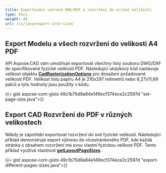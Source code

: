 ```yaml
---
title: Exportování výkresů DWG/DXF a rozvržení do určené velikosti
type: docs
weight: 40
url: /cs/java/export-into-size/
---
```


## **Export Modelu a všech rozvržení do velikosti A4 PDF**

API Aspose.CAD vám umožňuje exportovat všechny listy souboru DWG/DXF do specifikované fyzické velikosti PDF.
Následující ukázkový kód nastavuje velikost objektu [**CadRasterizationOptions**](https://reference.aspose.com/cad/java/com.aspose.cad.imageoptions/CadRasterizationOptions/) pro dosažení požadované velikosti PDF.
Velikost listu papíru A4 je 210x297 milimetrů nebo 8,27x11,69 palců a tyto hodnoty jsou použity v kódu.

{{< gist aspose-com-gists 49c1b75d9a84e149ecf374ece2c2597d "set-page-size.java">}}

## **Export CAD Rozvržení do PDF v různých velikostech**

Někdy je zapotřebí exportovat rozvržení do své fyzické velikosti. Následující příklad demonstruje export výkresu do vícestránkového PDF, kde každá stránka s obsahem rozvržení
má svou vlastní fyzickou velikost PDF. Tento příklad využívá vlastnost [**getLayoutPageSizes**](https://reference.aspose.com/cad/java/com.aspose.cad.imageoptions/VectorRasterizationOptions#getLayoutPageSizes--).


{{< gist aspose-com-gists 49c1b75d9a84e149ecf374ece2c2597d "export-different-pages-sizes.java">}}
